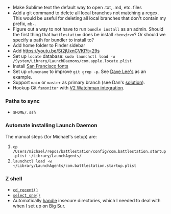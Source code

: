- Make Sublime text the default way to open .txt, .md, etc. files
- Add a git command to delete all local branches not matching a regex. This would be useful for deleting all local branches that don't contain my prefix, `mb-`.
- Figure out a way to not have to run `bundle install` as an admin. Should the first thing that `battlestation` does be install `rbenv`/`rvm`? Or should we specify a path for bundler to install to?
- Add home folder to Finder sidebar
- Add https://youtu.be/St2jUxnCVKI?t=29s
- Set up `locate` database: `sudo launchctl load -w /System/Library/LaunchDaemons/com.apple.locate.plist`
- Install [San Francisco fonts](https://developer.apple.com/fonts/)
- Set up `xfuncname` to improve `git grep -p`. See [Dave Lee's](https://github.com/kastiglione/dotfiles/blob/e1d171dbfbf378483f35d1eff783f2de1852b04f/gitconfig) as an example.
- Support `main` or `master` as primary branch (see Dan's [solution](https://github.com/dfed/MagCat/commit/0a8e56087f417e2c47c626f5a1fdf66ed5be99f5)).
- Hookup Git `fsmonitor` with [V2 Watchman integration](https://github.com/git/git/blob/master/t/t7519/fsmonitor-watchman-v2).

### Paths to sync
- `$HOME/.ssh`

### Automate installing Launch Daemon
The manual steps (for Michael's setup) are:

1. `cp /Users/michael/repos/battlestation/config/com.battlestation.startup.plist ~/Library/LaunchAgents/`
2. `launchctl load -w ~/Library/LaunchAgents/com.battlestation.startup.plist`

### Z shell

- [`cd_recent()`](https://gitlab.com/GeorgeLyon/rennaizshsance/blob/master/plugins/cd_recent/cd_recent.plugin.zsh)
- [`select_one()`](https://gist.github.com/GeorgeLyon/325c1404ed0139a08dd048fa7f438477)
- Automatically [handle](https://github.com/zsh-users/zsh-completions/issues/433#issuecomment-390600994) insecure directories, which I needed to deal with when I set up on Big Sur.
